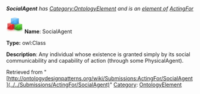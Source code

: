 ___SocialAgent__ has [Category:OntologyElement](../../Category/OntologyElement "Category:OntologyElement") and is an [element of](../../Property/ElementOf "Property:ElementOf") [ActingFor](../../Submissions/ActingFor "Submissions:ActingFor")_


  




[![Class](../../images/thumb/2/27/Class.gif/45px-Class.gif)](../../Image/Class.gif "Class")
__Name__: SocialAgent 


__Type:__ owl:Class 


__Description__: Any individual whose existence is granted simply by its social communicability and capability of action (through some PhysicalAgent). 





Retrieved from "[http://ontologydesignpatterns.org/wiki/Submissions:ActingFor/SocialAgent](../../Submissions/ActingFor/SocialAgent)"
 [Category](http://ontologydesignpatterns.org/wiki/Special:Categories "Special:Categories"): [OntologyElement](../../Category/OntologyElement "Category:OntologyElement")